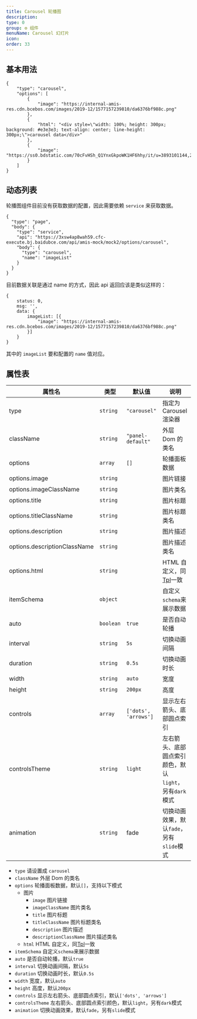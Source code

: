 ```yaml
---
title: Carousel 轮播图
description:
type: 0
group: ⚙ 组件
menuName: Carousel 幻灯片
icon:
order: 33
---
```


## 基本用法

```schema: scope="body"
{
    "type": "carousel",
    "options": [
        {
            "image": "https://internal-amis-res.cdn.bcebos.com/images/2019-12/1577157239810/da6376bf988c.png"
        },
        {
            "html": "<div style=\"width: 100%; height: 300px; background: #e3e3e3; text-align: center; line-height: 300px;\">carousel data</div>"
        },
        {
            "image": "https://ss0.bdstatic.com/70cFvHSh_Q1YnxGkpoWK1HF6hhy/it/u=3893101144,2877209892&fm=23&gp=0.jpg"
        }
    ]
}
```

## 动态列表

轮播图组件目前没有获取数据的配置，因此需要依赖 `service` 来获取数据。

```schema: scope="body"
{
  "type": "page",
  "body": {
    "type": "service",
    "api": "https://3xsw4ap8wah59.cfc-execute.bj.baidubce.com/api/amis-mock/mock2/options/carousel",
    "body": {
      "type": "carousel",
      "name": "imageList"
    }
  }
}
```

目前数据关联是通过 name 的方式，因此 api 返回应该是类似这样的：

```
{
    status: 0,
    msg: '',
    data: {
        imageList: [{
            "image": "https://internal-amis-res.cdn.bcebos.com/images/2019-12/1577157239810/da6376bf988c.png"
        }]
    }
}
```

其中的 `imageList` 要和配置的 `name` 值对应。

## 属性表

| 属性名                       | 类型      | 默认值               | 说明                                                    |
| ---------------------------- | --------- | -------------------- | ------------------------------------------------------- |
| type                         | `string`  | `"carousel"`         | 指定为 Carousel 渲染器                                  |
| className                    | `string`  | `"panel-default"`    | 外层 Dom 的类名                                         |
| options                      | `array`   | `[]`                 | 轮播面板数据                                            |
| options.image                | `string`  |                      | 图片链接                                                |
| options.imageClassName       | `string`  |                      | 图片类名                                                |
| options.title                | `string`  |                      | 图片标题                                                |
| options.titleClassName       | `string`  |                      | 图片标题类名                                            |
| options.description          | `string`  |                      | 图片描述                                                |
| options.descriptionClassName | `string`  |                      | 图片描述类名                                            |
| options.html                 | `string`  |                      | HTML 自定义，同[Tpl](./tpl)一致                         |
| itemSchema                   | `object`  |                      | 自定义`schema`来展示数据                                |
| auto                         | `boolean` | `true`               | 是否自动轮播                                            |
| interval                     | `string`  | `5s`                 | 切换动画间隔                                            |
| duration                     | `string`  | `0.5s`               | 切换动画时长                                            |
| width                        | `string`  | `auto`               | 宽度                                                    |
| height                       | `string`  | `200px`              | 高度                                                    |
| controls                     | `array`   | `['dots', 'arrows']` | 显示左右箭头、底部圆点索引                              |
| controlsTheme                | `string`  | `light`              | 左右箭头、底部圆点索引颜色，默认`light`，另有`dark`模式 |
| animation                    | `string`  | fade                 | 切换动画效果，默认`fade`，另有`slide`模式               |

- `type` 请设置成 `carousel`
- `className` 外层 Dom 的类名
- `options` 轮播面板数据，默认`[]`，支持以下模式
  - 图片
    - `image` 图片链接
    - `imageClassName` 图片类名
    - `title` 图片标题
    - `titleClassName` 图片标题类名
    - `description` 图片描述
    - `descriptionClassName` 图片描述类名
  - `html` HTML 自定义，同[Tpl](./Tpl.md)一致
- `itemSchema` 自定义`schema`来展示数据
- `auto` 是否自动轮播，默认`true`
- `interval` 切换动画间隔，默认`5s`
- `duration` 切换动画时长，默认`0.5s`
- `width` 宽度，默认`auto`
- `height` 高度，默认`200px`
- `controls` 显示左右箭头、底部圆点索引，默认`['dots', 'arrows']`
- `controlsTheme` 左右箭头、底部圆点索引颜色，默认`light`，另有`dark`模式
- `animation` 切换动画效果，默认`fade`，另有`slide`模式
